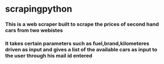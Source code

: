 # scrapingpython
### This is a web scraper built to scrape the prices of second hand cars from two webistes

### It takes certain parameters such as fuel,brand,kilometeres driven as input and gives a list of the available cars as input to the user through his mail id entered



